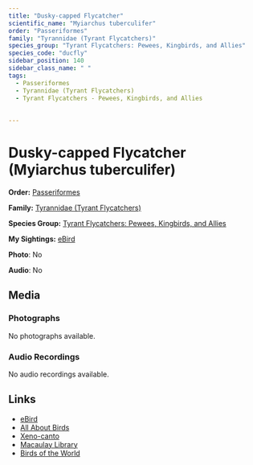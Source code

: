 ```yaml
---
title: "Dusky-capped Flycatcher"
scientific_name: "Myiarchus tuberculifer"
order: "Passeriformes"
family: "Tyrannidae (Tyrant Flycatchers)"
species_group: "Tyrant Flycatchers: Pewees, Kingbirds, and Allies"
species_code: "ducfly"
sidebar_position: 140
sidebar_class_name: " "
tags: 
  - Passeriformes
  - Tyrannidae (Tyrant Flycatchers)
  - Tyrant Flycatchers - Pewees, Kingbirds, and Allies
  
  
---
```


# Dusky-capped Flycatcher (Myiarchus tuberculifer)

**Order:** [Passeriformes](/tags/passeriformes)

**Family:** [Tyrannidae (Tyrant Flycatchers)](/tags/tyrannidae-tyrant-flycatchers)

**Species Group:** [Tyrant Flycatchers: Pewees, Kingbirds, and Allies](/tags/tyrant-flycatchers-pewees-kingbirds-and-allies)

**My Sightings:** [eBird](https://ebird.org/lifelist?r=world&time=life&spp=ducfly)

**Photo**: No 

**Audio**: No

## Media
### Photographs
No photographs available.

### Audio Recordings
No audio recordings available.

## Links
* [eBird](https://ebird.org/species/ducfly) 
* [All About Birds](https://www.allaboutbirds.org/guide/ducfly) 
* [Xeno-canto](https://www.xeno-canto.org/species/myiarchus-tuberculifer) 
* [Macaulay Library](https://search.macaulaylibrary.org/catalog?taxonCode=ducfly&sort=rating_rank_desc)
* [Birds of the World](https://birdsoftheworld.org/bow/species/ducfly)

